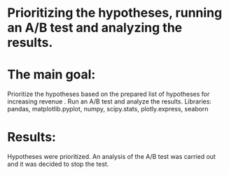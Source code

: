 # Prioritizing the hypotheses, running an A/B test and analyzing the results.
# The main goal:
Prioritize the hypotheses based on the prepared list of hypotheses for increasing revenue . Run an A/B test and analyze the results.
Libraries:
pandas, matplotlib.pyplot, numpy, scipy.stats, plotly.express, seaborn

# Results:
Hypotheses were prioritized. An analysis of the A/B test was carried out and it was decided to stop the test.
